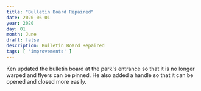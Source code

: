 ```yaml
---
title: "Bulletin Board Repaired"
date: 2020-06-01
year: 2020
day: 01
month: June
draft: false
description: Bulletin Board Repaired
tags: [ 'improvements' ]
---
```


Ken updated the bulletin board at the park's entrance so that it is no longer warped and flyers can be pinned. He also added a handle so that it can be opened and closed more easily.